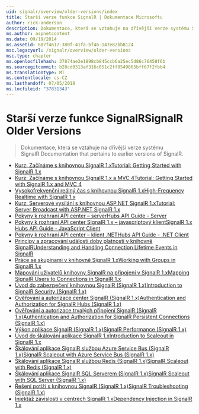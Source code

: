 ```yaml
---
uid: signalr/overview/older-versions/index
title: Starší verze funkce SignalR | Dokumentace Microsoftu
author: rick-anderson
description: Dokumentace, která se vztahuje na dřívější verze systému SignalR.
ms.author: aspnetcontent
ms.date: 09/19/2014
ms.assetid: 607f4617-380f-41fa-bf46-147e82bb8124
msc.legacyurl: /signalr/overview/older-versions
msc.type: chapter
ms.openlocfilehash: 37874ae3e1898cb845ccb6a25ec5d86c76458f6b
ms.sourcegitcommit: b28cd0313af316c051c2ff8549865bff67f2fbb4
ms.translationtype: MT
ms.contentlocale: cs-CZ
ms.lasthandoff: 07/05/2018
ms.locfileid: "37831343"
---
```

<a name="signalr-older-versions"></a><span data-ttu-id="b1965-103">Starší verze funkce SignalR</span><span class="sxs-lookup"><span data-stu-id="b1965-103">SignalR Older Versions</span></span>
====================
> <span data-ttu-id="b1965-104">Dokumentace, která se vztahuje na dřívější verze systému SignalR.</span><span class="sxs-lookup"><span data-stu-id="b1965-104">Documentation that pertains to earlier versions of SignalR.</span></span>


- [<span data-ttu-id="b1965-105">Kurz: Začínáme s knihovnou SignalR 1.x</span><span class="sxs-lookup"><span data-stu-id="b1965-105">Tutorial: Getting Started with SignalR 1.x</span></span>](tutorial-getting-started-with-signalr.md)
- [<span data-ttu-id="b1965-106">Kurz: Začínáme s knihovnou SignalR 1.x a MVC 4</span><span class="sxs-lookup"><span data-stu-id="b1965-106">Tutorial: Getting Started with SignalR 1.x and MVC 4</span></span>](tutorial-getting-started-with-signalr-and-mvc-4.md)
- [<span data-ttu-id="b1965-107">Vysokofrekvenční reálný čas s knihovnou SignalR 1.x</span><span class="sxs-lookup"><span data-stu-id="b1965-107">High-Frequency Realtime with SignalR 1.x</span></span>](tutorial-high-frequency-realtime-with-signalr.md)
- [<span data-ttu-id="b1965-108">Kurz: Serverové vysílání s knihovnou ASP.NET SignalR 1.x</span><span class="sxs-lookup"><span data-stu-id="b1965-108">Tutorial: Server Broadcast with ASP.NET SignalR 1.x</span></span>](tutorial-server-broadcast-with-aspnet-signalr.md)
- [<span data-ttu-id="b1965-109">Pokyny k rozhraní API center – server</span><span class="sxs-lookup"><span data-stu-id="b1965-109">Hubs API Guide - Server</span></span>](signalr-1x-hubs-api-guide-server.md)
- [<span data-ttu-id="b1965-110">Pokyny k rozhraní API center SignalR 1.x – javascriptový klient</span><span class="sxs-lookup"><span data-stu-id="b1965-110">SignalR 1.x Hubs API Guide - JavaScript Client</span></span>](signalr-1x-hubs-api-guide-javascript-client.md)
- [<span data-ttu-id="b1965-111">Pokyny k rozhraní API center – klient .NET</span><span class="sxs-lookup"><span data-stu-id="b1965-111">Hubs API Guide - .NET Client</span></span>](signalr-1x-hubs-api-guide-net-client.md)
- [<span data-ttu-id="b1965-112">Principy a zpracování událostí doby platnosti v knihovně SignalR</span><span class="sxs-lookup"><span data-stu-id="b1965-112">Understanding and Handling Connection Lifetime Events in SignalR</span></span>](handling-connection-lifetime-events.md)
- [<span data-ttu-id="b1965-113">Práce se skupinami v knihovně SignalR 1.x</span><span class="sxs-lookup"><span data-stu-id="b1965-113">Working with Groups in SignalR 1.x</span></span>](working-with-groups.md)
- [<span data-ttu-id="b1965-114">Mapování uživatelů knihovny SignalR na připojení v SignalR 1.x</span><span class="sxs-lookup"><span data-stu-id="b1965-114">Mapping SignalR Users to Connections in SignalR 1.x</span></span>](mapping-users-to-connections.md)
- [<span data-ttu-id="b1965-115">Úvod do zabezpečení knihovnou SignalR (SignalR 1.x)</span><span class="sxs-lookup"><span data-stu-id="b1965-115">Introduction to SignalR Security (SignalR 1.x)</span></span>](introduction-to-security.md)
- [<span data-ttu-id="b1965-116">Ověřování a autorizace center SignalR (SignalR 1.x)</span><span class="sxs-lookup"><span data-stu-id="b1965-116">Authentication and Authorization for SignalR Hubs (SignalR 1.x)</span></span>](hub-authorization.md)
- [<span data-ttu-id="b1965-117">Ověřování a autorizace trvalých připojení SignalR (SignalR 1.x)</span><span class="sxs-lookup"><span data-stu-id="b1965-117">Authentication and Authorization for SignalR Persistent Connections (SignalR 1.x)</span></span>](persistent-connection-authorization.md)
- [<span data-ttu-id="b1965-118">Výkon aplikace SignalR (SignalR 1.x)</span><span class="sxs-lookup"><span data-stu-id="b1965-118">SignalR Performance (SignalR 1.x)</span></span>](signalr-performance.md)
- [<span data-ttu-id="b1965-119">Úvod do škálování aplikace SignalR 1.x</span><span class="sxs-lookup"><span data-stu-id="b1965-119">Introduction to Scaleout in SignalR 1.x</span></span>](scaleout-in-signalr.md)
- [<span data-ttu-id="b1965-120">Škálování aplikace SignalR službou Azure Service Bus (SignalR 1.x)</span><span class="sxs-lookup"><span data-stu-id="b1965-120">SignalR Scaleout with Azure Service Bus (SignalR 1.x)</span></span>](scaleout-with-windows-azure-service-bus.md)
- [<span data-ttu-id="b1965-121">Škálování aplikace SignalR službou Redis (SignalR 1.x)</span><span class="sxs-lookup"><span data-stu-id="b1965-121">SignalR Scaleout with Redis (SignalR 1.x)</span></span>](scaleout-with-redis.md)
- [<span data-ttu-id="b1965-122">Škálování aplikace SignalR SQL Serverem (SignalR 1.x)</span><span class="sxs-lookup"><span data-stu-id="b1965-122">SignalR Scaleout with SQL Server (SignalR 1.x)</span></span>](scaleout-with-sql-server.md)
- [<span data-ttu-id="b1965-123">Řešení potíží s knihovnou SignalR (SignalR 1.x)</span><span class="sxs-lookup"><span data-stu-id="b1965-123">SignalR Troubleshooting (SignalR 1.x)</span></span>](troubleshooting.md)
- [<span data-ttu-id="b1965-124">Injektáž závislostí v centrech SignalR 1.x</span><span class="sxs-lookup"><span data-stu-id="b1965-124">Dependency Injection in SignalR 1.x</span></span>](dependency-injection.md)
